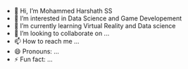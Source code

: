 - 👋 Hi, I’m Mohammed Harshath SS
- 👀 I’m interested in Data Science and Game Developement
- 🌱 I’m currently learning Virtual Reality and Data science
- 💞️ I’m looking to collaborate on ...
- 📫 How to reach me ...
- 😄 Pronouns: ...
- ⚡ Fun fact: ...

<!---
Harshath/Harshath is a ✨ special ✨ repository because its `README.md` (this file) appears on your GitHub profile.
You can click the Preview link to take a look at your changes.
--->
